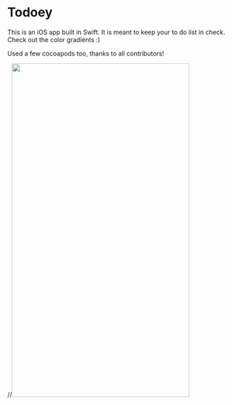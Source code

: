 # Todoey

This is an iOS app built in Swift. It is meant to keep your to do list in check. Check out the color gradients :) 

Used a few cocoapods too, thanks to all contributors!

//<img src="ART/13.png" width="400" height="750" >

